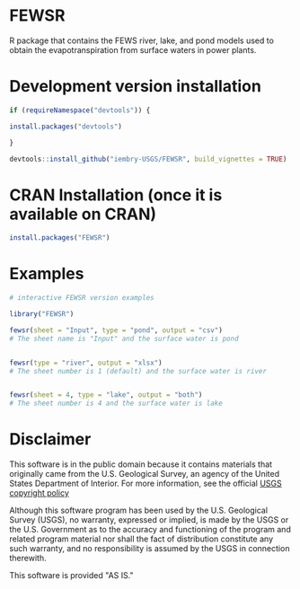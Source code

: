 # FEWSR

R package that contains the FEWS river, lake, and pond models used to obtain the evapotranspiration from surface waters in power plants.


# Development version installation
```R
if (requireNamespace("devtools")) {

install.packages("devtools")

}

devtools::install_github("iembry-USGS/FEWSR", build_vignettes = TRUE)
```



# CRAN Installation (once it is available on CRAN)

```R
install.packages("FEWSR")
```


# Examples

```R
# interactive FEWSR version examples

library("FEWSR")

fewsr(sheet = "Input", type = "pond", output = "csv")
# The sheet name is "Input" and the surface water is pond


fewsr(type = "river", output = "xlsx")
# The sheet number is 1 (default) and the surface water is river


fewsr(sheet = 4, type = "lake", output = "both")
# The sheet number is 4 and the surface water is lake
```


# Disclaimer

This software is in the public domain because it contains materials that originally came from the U.S. Geological Survey, an agency of the United States Department of Interior. For more information, see the official [USGS copyright policy](http://www.usgs.gov/visual-id/credit_usgs.html#copyright)

Although this software program has been used by the U.S. Geological Survey (USGS), no warranty, expressed or implied, is made by the USGS or the U.S. Government as to the accuracy and functioning of the program and related program material nor shall the fact of distribution constitute any such warranty, and no responsibility is assumed by the USGS in connection therewith.

This software is provided "AS IS."